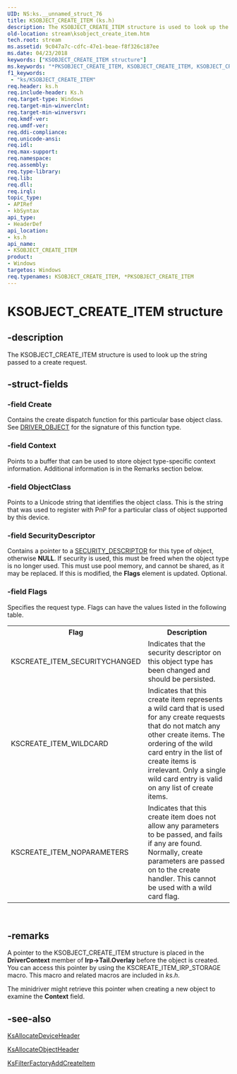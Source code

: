 ```yaml
---
UID: NS:ks.__unnamed_struct_76
title: KSOBJECT_CREATE_ITEM (ks.h)
description: The KSOBJECT_CREATE_ITEM structure is used to look up the string passed to a create request.
old-location: stream\ksobject_create_item.htm
tech.root: stream
ms.assetid: 9c047a7c-cdfc-47e1-beae-f8f326c187ee
ms.date: 04/23/2018
keywords: ["KSOBJECT_CREATE_ITEM structure"]
ms.keywords: "*PKSOBJECT_CREATE_ITEM, KSOBJECT_CREATE_ITEM, KSOBJECT_CREATE_ITEM structure [Streaming Media Devices], PKSOBJECT_CREATE_ITEM, PKSOBJECT_CREATE_ITEM structure pointer [Streaming Media Devices], ks-struct_d09f00c9-44ef-44fa-b46e-2ab540797a53.xml, ks/KSOBJECT_CREATE_ITEM, ks/PKSOBJECT_CREATE_ITEM, stream.ksobject_create_item"
f1_keywords:
 - "ks/KSOBJECT_CREATE_ITEM"
req.header: ks.h
req.include-header: Ks.h
req.target-type: Windows
req.target-min-winverclnt: 
req.target-min-winversvr: 
req.kmdf-ver: 
req.umdf-ver: 
req.ddi-compliance: 
req.unicode-ansi: 
req.idl: 
req.max-support: 
req.namespace: 
req.assembly: 
req.type-library: 
req.lib: 
req.dll: 
req.irql: 
topic_type:
- APIRef
- kbSyntax
api_type:
- HeaderDef
api_location:
- ks.h
api_name:
- KSOBJECT_CREATE_ITEM
product:
- Windows
targetos: Windows
req.typenames: KSOBJECT_CREATE_ITEM, *PKSOBJECT_CREATE_ITEM
---
```


# KSOBJECT_CREATE_ITEM structure


## -description


The KSOBJECT_CREATE_ITEM structure is used to look up the string passed to a create request.


## -struct-fields




### -field Create

Contains the create dispatch function for this particular base object class. See <a href="https://docs.microsoft.com/windows-hardware/drivers/ddi/wdm/ns-wdm-_driver_object">DRIVER_OBJECT</a> for the signature of this function type.


### -field Context

Points to a buffer that can be used to store object type-specific context information. Additional information is in the Remarks section below.


### -field ObjectClass

Points to a Unicode string that identifies the object class. This is the string that was used to register with PnP for a particular class of object supported by this device.


### -field SecurityDescriptor

Contains a pointer to a <a href="https://docs.microsoft.com/windows-hardware/drivers/ddi/ntifs/ns-ntifs-_security_descriptor">SECURITY_DESCRIPTOR</a> for this type of object, otherwise <b>NULL</b>. If security is used, this must be freed when the object type is no longer used. This must use pool memory, and cannot be shared, as it may be replaced. If this is modified, the <b>Flags</b> element is updated. Optional.


### -field Flags

Specifies the request type. Flags can have the values listed in the following table.

<table>
<tr>
<th>Flag</th>
<th>Description</th>
</tr>
<tr>
<td>
KSCREATE_ITEM_SECURITYCHANGED

</td>
<td>
Indicates that the security descriptor on this object type has been changed and should be persisted.

</td>
</tr>
<tr>
<td>
KSCREATE_ITEM_WILDCARD

</td>
<td>
Indicates that this create item represents a wild card that is used for any create requests that do not match any other create items. The ordering of the wild card entry in the list of create items is irrelevant. Only a single wild card entry is valid on any list of create items.

</td>
</tr>
<tr>
<td>
KSCREATE_ITEM_NOPARAMETERS

</td>
<td>
Indicates that this create item does not allow any parameters to be passed, and fails if any are found. Normally, create parameters are passed on to the create handler. This cannot be used with a wild card flag.

</td>
</tr>
</table>
 


## -remarks



A pointer to the KSOBJECT_CREATE_ITEM structure is placed in the <b>DriverContext</b> member of <b>Irp->Tail.Overlay</b> before the object is created. You can access this pointer by using the KSCREATE_ITEM_IRP_STORAGE macro. This macro and related macros are included in <i>ks.h</i>.

The minidriver might retrieve this pointer when creating a new object to examine the <b>Context</b> field.




## -see-also




<a href="https://docs.microsoft.com/windows-hardware/drivers/ddi/ks/nf-ks-ksallocatedeviceheader">KsAllocateDeviceHeader</a>



<a href="https://docs.microsoft.com/windows-hardware/drivers/ddi/ks/nf-ks-ksallocateobjectheader">KsAllocateObjectHeader</a>



<a href="https://docs.microsoft.com/windows-hardware/drivers/ddi/ks/nf-ks-ksfilterfactoryaddcreateitem">KsFilterFactoryAddCreateItem</a>
 

 

